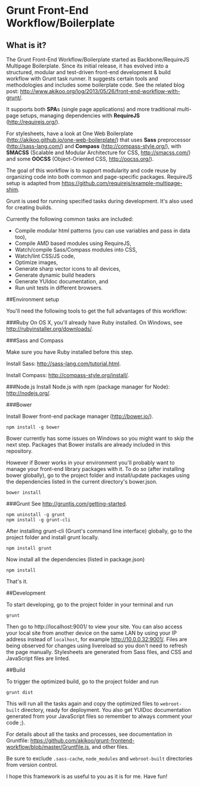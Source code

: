 # Grunt Front-End Workflow/Boilerplate

## What is it? 

The Grunt Front-End Workflow/Boilerplate started as Backbone/RequireJS Multipage 
Boilerplate. Since its initial release, it has evolved into a structured, modular 
and test-driven front-end development & build workflow with Grunt task runner. 
It suggests certain tools and methodologies and includes some boilerplate code. 
See the related blog post: http://www.akikoo.org/log/2013/05/26/front-end-workflow-with-grunt/.

It supports both **SPA**s (single page applications) and more traditional multi-page 
setups, managing dependencies with **RequireJS** (http://requirejs.org/). 

For stylesheets, have a look at One Web Boilerplate (http://akikoo.github.io/one-web-boilerplate/) 
that uses **Sass** preprocessor (http://sass-lang.com/) and **Compass** 
(http://compass-style.org/), with **SMACSS** (Scalable and Modular Architecture 
for CSS, http://smacss.com/) and some **OOCSS** (Object-Oriented CSS, 
http://oocss.org/). 

The goal of this workflow is to support modularity and code reuse by organizing 
code into both common and page-specific packages. RequireJS setup is adapted from 
https://github.com/requirejs/example-multipage-shim.

Grunt is used for running specified tasks during development. It's also used for 
creating builds.

Currently the following common tasks are included: 

* Compile modular html patterns (you can use variables and pass in data too), 
* Compile AMD based modules using RequireJS, 
* Watch/compile Sass/Compass modules into CSS, 
* Watch/lint CSS/JS code, 
* Optimize images, 
* Generate sharp vector icons to all devices, 
* Generate dynamic build headers 
* Generate YUIdoc documentation, and
* Run unit tests in different browsers.

##Environment setup 

You'll need the following tools to get the full advantages of this workflow:

###Ruby
On OS X, you'll already have Ruby installed. On Windows, see http://rubyinstaller.org/downloads/. 

###Sass and Compass

Make sure you have Ruby installed before this step.

Install Sass: http://sass-lang.com/tutorial.html.

Install Compass: http://compass-style.org/install/.

###Node.js
Install Node.js with npm (package manager for Node): http://nodejs.org/.

###Bower

Install Bower front-end package manager (http://bower.io/).

    npm install -g bower

Bower currently has some issues on Windows so you might want to skip the next step.
Packages that Bower installs are already included in this repository. 

However if Bower works in your environment you'll probably want to manage your 
front-end library packages with it. To do so (after installing bower globally), 
go to the project folder and install/update packages using the dependencies 
listed in the current directory's bower.json.

    bower install

###Grunt
See http://gruntjs.com/getting-started.

    npm uninstall -g grunt
    npm install -g grunt-cli

After installing grunt-cli (Grunt's command line interface) globally, go to the 
project folder and install grunt locally.

    npm install grunt

Now install all the dependencies (listed in package.json)

    npm install 

That's it. 

##Development

To start developing, go to the project folder in your terminal and run

    grunt 

Then go to http://localhost:9001/ to view your site. You can also access your 
local site from another device on the same LAN by using your IP address instead 
of `localhost`, for example http://10.0.0.32:9001/. Files are being observed 
for changes using livereload so you don't need to refresh the page manually. 
Stylesheets are generated from Sass files, and CSS and JavaScript files are linted.

##Build

To trigger the optimized build, go to the project folder and run 

    grunt dist 

This will run all the tasks again and copy the optimized files to `webroot-built` 
directory, ready for deployment. You also get YUIDoc documentation generated from 
your JavaScript files so remember to always comment your code ;).

For details about all the tasks and processes, see documentation in Gruntfile: 
https://github.com/akikoo/grunt-frontend-workflow/blob/master/Gruntfile.js, and 
other files.

Be sure to exclude `.sass-cache`, `node_modules` and `webroot-built` directories from version control.

I hope this framework is as useful to you as it is for me. Have fun! 